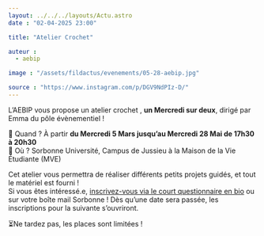 ```yaml
---
layout: ../../../layouts/Actu.astro
date : "02-04-2025 23:00"

title: "Atelier Crochet"

auteur :
  - aebip

image : "/assets/fildactus/evenements/05-28-aebip.jpg"

source : "https://www.instagram.com/p/DGV9NdPIz-D/"
---
```


L’AEBIP vous propose un atelier crochet , __un Mercredi sur deux__, dirigé par Emma du pôle évènementiel !

📅 Quand ? À partir __du Mercredi 5 Mars jusqu’au Mercredi 28 Mai de 17h30 à 20h30__  
📍 Où ? Sorbonne Université, Campus de Jussieu à la Maison de la Vie Étudiante (MVE)

Cet atelier vous permettra de réaliser différents petits projets guidés, et tout le matériel est fourni !  
Si vous êtes intéressé.e, [inscrivez-vous via le court questionnaire en bio](https://docs.google.com/forms/d/e/1FAIpQLSeq3rFB6DnzGofZfakYNsXaK04tV5tPRfWSkWICNeWayLaNiw/viewform) ou sur votre boîte mail Sorbonne ! Dès qu’une date sera passée, les inscriptions pour la suivante s’ouvriront.

⏳Ne tardez pas, les places sont limitées !